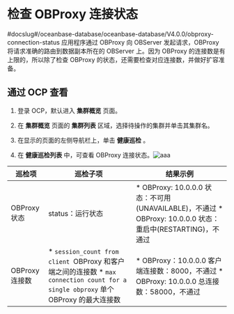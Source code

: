 检查 OBProxy 连接状态 
====================================
#docslug#/oceanbase-database/oceanbase-database/V4.0.0/obproxy-connection-status
应用程序通过 OBProxy 向 OBServer 发起请求，OBProxy 将请求准确的路由到数据副本所在的 OBServer 上。因为 OBProxy 的连接数是有上限的，所以除了检查 OBProxy 的状态，还需要检查对应连接数，并做好扩容准备。

通过 OCP 查看 
------------------------------

1. 登录 OCP，默认进入 **集群概览** 页面。

   

2. 在 **集群概览** 页面的 **集群列表** 区域，选择待操作的集群并单击其集群名。

   

3. 在显示的页面的左侧导航栏上，单击 **健康巡检** 。

   

4. 在 **健康巡检列表** 中，可查看 OBProxy 连接状态。![aaa](https://help-static-aliyun-doc.aliyuncs.com/assets/img/zh-CN/4935672461/p374206.png)

   




|     巡检项     |                                                                                                                        巡检子项                                                                                                                         |                                                                                                                   结果示例                                                                                                                    |
|-------------|-----------------------------------------------------------------------------------------------------------------------------------------------------------------------------------------------------------------------------------------------------|-------------------------------------------------------------------------------------------------------------------------------------------------------------------------------------------------------------------------------------------|
| OBProxy 状态  | status：运行状态                                                                                                                                                                                                                                         | * OBProxy: 10.0.0.0 状态：不可用(UNAVAILABLE)，不通过    <!-- --> * OBProxy: 10.0.0.0 状态：重启中(RESTARTING)，不通过    |
| OBProxy 连接数 | * `session_count from client `OBProxy 和客户端之间的连接数    <!-- --> * `max connection count for a single obproxy` 单个 OBProxy 的最大连接数    | * OBProxy：10.0.0.0 客户端连接数：8000，不通过    <!-- --> * OBProxy: 10.0.0.0 总连接数：58000，不通过                     |



